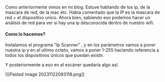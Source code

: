Como anteriormente vimos en mi blog.
Estuve hablando de los ip, de la mascara de red, de la mac etc.
Había comentado que la IP es la mascara de red + el dispositivo unico.
Ahora bien, sabiendo eso podemos hacer un análisis de red para ver si hay una ip desconocida dentro de nuestro wifi.

#### Como lo hacemos?
Instalamos el programa  "Ip Scanner" , y en los parámetros vamos a poner nuestra ip y en el ultimo octeto, vamos a poner 1-255 haciendo referencia a todos los dispositivos únicos que puedan existir.

Y posteriormente a eso en el escáner quedaría algo así.

![[Pasted image 20231122093118.png]]


